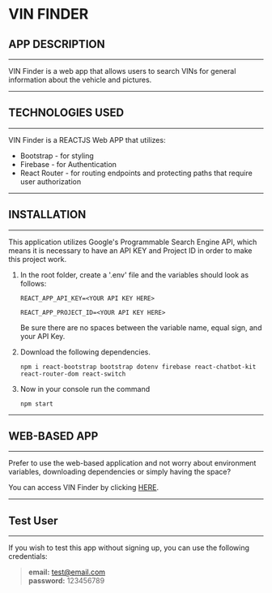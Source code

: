 # VIN FINDER

## APP DESCRIPTION
___
  VIN Finder is a web app that allows users to search VINs for general information about the vehicle and pictures.

___
## TECHNOLOGIES USED
___
VIN Finder is a REACTJS Web APP that utilizes:
 - Bootstrap - for styling
 - Firebase - for Authentication
 - React Router - for routing endpoints and protecting paths that require user authorization

___
## INSTALLATION
___
This application utilizes Google's Programmable Search Engine API, which means it is necessary to have an API KEY and Project ID in order to make this project work.

1. In the root folder, create a '.env' file and the variables should look as follows:

    ```
    REACT_APP_API_KEY=<YOUR API KEY HERE>

    REACT_APP_PROJECT_ID=<YOUR API KEY HERE>
    ```
    Be sure there are no spaces between the variable name, equal sign, and your API Key.
2. Download the following dependencies.
    ```
    npm i react-bootstrap bootstrap dotenv firebase react-chatbot-kit react-router-dom react-switch
    ```
3. Now in your console run the command
    ```
    npm start
    ```

___
## WEB-BASED APP
___
Prefer to use the web-based application and not worry about environment variables, downloading dependencies or simply having the space?

You can access VIN Finder by clicking [HERE](https://vinfinder.netlify.app).

___
## Test User
___

If you wish to test this app without signing up, you can use the following credentials:
> <b>email:</b> test@email.com <br/>
> <b>password:</b> 123456789
